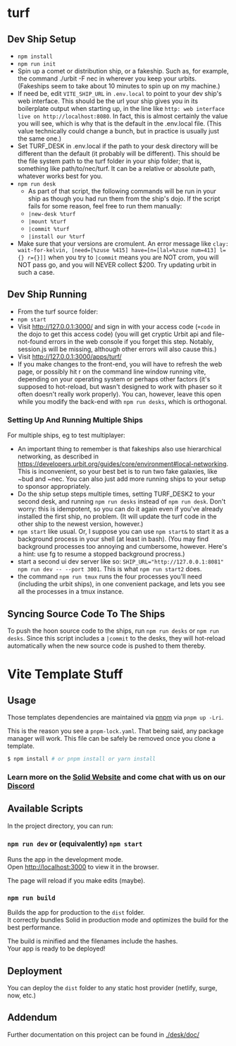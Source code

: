 # turf

## Dev Ship Setup

- `npm install`
- `npm run init`
- Spin up a comet or distribution ship, or a fakeship. Such as, for example, the command ./urbit -F nec in wherever you keep your urbits. (Fakeships seem to take about 10 minutes to spin up on my machine.)
- If need be, edit `VITE_SHIP_URL` in `.env.local` to point to your dev ship's web interface. This should be the url your ship gives you in its boilerplate output when starting up, in the line like `http: web interface live on http://localhost:8080`. In fact, this is almost certainly the value you will see, which is why that is the default in the .env.local file. (This value technically could change a bunch, but in practice is usually just the same one.)
- Set TURF_DESK in .env.local if the path to your desk directory will be different than the default (it probably will be different). This should be the file system path to the turf folder in your ship folder; that is, something like path/to/nec/turf. It can be a relative or absolute path, whatever works best for you.
- `npm run desk`
    - As part of that script, the following commands will be run in your ship as though you had run them from the ship's dojo. If the script fails for some reason, feel free to run them manually:
    - `|new-desk %turf`
    - `|mount %turf`
    - `|commit %turf`
    - `|install our %turf`
- Make sure that your versions are cromulent. An error message like `clay: wait-for-kelvin, [need=[%zuse %415] have=[n=[lal=%zuse num=413] l={} r={}]]` when you try to `|commit` means you are NOT crom, you will NOT pass go, and you will NEVER collect $200. Try updating urbit in such a case.

## Dev Ship Running

- From the turf source folder:
 - `npm start`
- Visit http://127.0.0.1:3000/ and sign in with your access code (`+code` in the dojo to get this access code) (you will get cryptic Urbit api and file-not-found errors in the web console if you forget this step. Notably, session.js will be missing, although other errors will also cause this.)
- Visit http://127.0.0.1:3000/apps/turf/
- If you make changes to the front-end, you will have to refresh the web page, or possibly hit r on the command line window running vite, depending on your operating system or perhaps other factors (it's supposed to hot-reload, but wasn't designed to work with phaser so it often doesn't really work properly). You can, however, leave this open while you modify the back-end with `npm run desks`, which is orthogonal.

### Setting Up And Running Multiple Ships

For multiple ships, eg to test multiplayer:
- An important thing to remember is that fakeships also use hierarchical networking, as described in https://developers.urbit.org/guides/core/environment#local-networking. This is inconvenient, so your best bet is to run two fake galaxies, like ~bud and ~nec. You can also just add more running ships to your setup to sponsor appropriately.
- Do the ship setup steps multiple times, setting TURF_DESK2 to your second desk, and running `npm run desks` instead of `npm run desk`. Don't worry: this is idempotent, so you can do it again even if you've already installed the first ship, no problem. (It will update the turf code in the other ship to the newest version, however.)
- `npm start` like usual. Or, I suppose you can use `npm start&` to start it as a background process in your shell (at least in bash). (You may find background processes too annoying and cumbersome, however. Here's a hint: use fg to resume a stopped background procress.)
- start a second ui dev server like so: `SHIP_URL="http://127.0.0.1:8081" npm run dev -- --port 3001`. This is what `npm run start2` does.
- the command `npm run tmux` runs the four processes you'll need (including the urbit ships), in one convenient package, and lets you see all the processes in a tmux instance.

## Syncing Source Code To The Ships

To push the hoon source code to the ships, run `npm run desks` or `npm run desks`. Since this script includes a `|commit` to the desks, they will hot-reload automatically when the new source code is pushed to them thereby.

# Vite Template Stuff
## Usage

Those templates dependencies are maintained via [pnpm](https://pnpm.io) via `pnpm up -Lri`.

This is the reason you see a `pnpm-lock.yaml`. That being said, any package manager will work. This file can be safely be removed once you clone a template.

```bash
$ npm install # or pnpm install or yarn install
```

### Learn more on the [Solid Website](https://solidjs.com) and come chat with us on our [Discord](https://discord.com/invite/solidjs)

## Available Scripts

In the project directory, you can run:

### `npm run dev` or (equivalently) `npm start`

Runs the app in the development mode.<br>
Open [http://localhost:3000](http://localhost:3000) to view it in the browser.

The page will reload if you make edits (maybe).<br>

### `npm run build`

Builds the app for production to the `dist` folder.<br>
It correctly bundles Solid in production mode and optimizes the build for the best performance.

The build is minified and the filenames include the hashes.<br>
Your app is ready to be deployed!

## Deployment

You can deploy the `dist` folder to any static host provider (netlify, surge, now, etc.)

## Addendum

Further documentation on this project can be found in [./desk/doc/](./desk/doc/)

